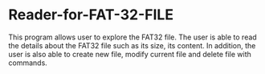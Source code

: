 # Reader-for-FAT-32-FILE
This program allows user to explore the FAT32 file. The user is able to read the details about the FAT32 file such as its size, its content. In addition, the user is also able to create new file, modify current file and delete file with commands.
